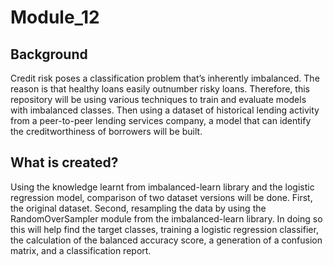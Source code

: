 # Module_12

## Background 

Credit risk poses a classification problem that’s inherently imbalanced. The reason is that healthy loans easily outnumber risky loans. Therefore, this repository will be using various techniques to train and evaluate models with imbalanced classes. Then using a dataset of historical lending activity from a peer-to-peer lending services company, a model that can identify the creditworthiness of borrowers will be built.

## What is created?
Using the knowledge learnt from imbalanced-learn library and the logistic regression model, comparison of two dataset versions will be done. First, the original dataset. Second, resampling the data by using the RandomOverSampler module from the imbalanced-learn library. In doing so this will help find the target classes, training a logistic regression classifier, the calculation of the balanced accuracy score, a generation of a confusion matrix, and a classification report. 


